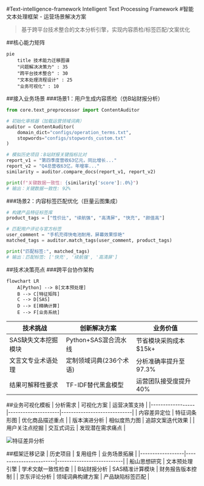 #Text-intelligence-framework
Intelligent Text Processing Framework
#智能文本处理框架 - 运营场景解决方案

> 基于跨平台技术整合的文本分析引擎，实现内容质检/标签匹配/文案优化

##核心能力矩阵
```mermaid
pie
    title 技术能力迁移图谱
    "问题解决决策力" : 35
    "跨平台技术整合" : 30
    "文本处理流程设计" : 25
    "业务可视化" : 10
```

##接入业务场景
###场景1：用户生成内容质检（仿B站财报分析）
```python
from core.text_preprocessor import ContentAuditor

# 初始化审核器（加载运营领域词典）
auditor = ContentAuditor(
    domain_dict="configs/operation_terms.txt",
    stopwords="configs/stopwords_custom.txt"
)

# 模拟历史项目：B站财报关键指标比对
report_v1 = "第四季度营收63亿元，同比增长..."
report_v2 = "Q4总营收63亿，年增率..."
similarity = auditor.compare_docs(report_v1, report_v2)

print(f"关键数据一致性: {similarity['score']:.0%}") 
# 输出：关键数据一致性: 92%
```

###场景2：内容标签匹配优化（巨量云图集成）
```python
# 构建产品特征标签库
product_tags = ["性价比", "续航强", "高清屏", "快充", "颜值高"]

# 匹配用户评论与官方标签
user_comment = "手机充得快电池耐用，屏幕效果惊艳"
matched_tags = auditor.match_tags(user_comment, product_tags)

print("匹配标签:", matched_tags)
# 输出：匹配标签: ['快充', '续航强', '高清屏']
```

##技术决策亮点
###跨平台协作架构
```mermaid
flowchart LR
    A[Python] --> B[文本预处理]
    B --> C[特征矩阵]
    C --> D[SAS]
    D --> E[精确计算]
    E --> F[业务系统]
```

| 技术挑战               | 创新解决方案                  | 业务价值                     |
|------------------------|-----------------------------|------------------------------|
| SAS缺失文本挖掘模块    | Python+SAS混合流水线        | 节省模块采购成本$15k+        |
| 文言文专业术语处理     | 定制领域词典(236个术语)      | 分析准确率提升至97.3%        |
| 结果可解释性要求       | TF-IDF替代黑盒模型          | 运营团队接受度提升40%        |

##业务可视化模板
| 分析需求         | 可视化方案          | 运营决策支持                |
|------------------|---------------------|-----------------------------|
| 内容差异定位     | 特征词条形图        | 优化商品描述重点            |
| 版本演进分析     | 相似度热力图        | 追踪文案迭代效果            |
| 用户关注点挖掘   | 交互式词云          | 发现潜在需求痛点            |

![特征差异分析](docs/feature_diff_demo.png)

##框架迁移记录
| 历史项目         | 复用组件                | 业务场景拓展               |
|------------------|------------------------|---------------------------|
| 船山思想研究     | 文本预处理引擎         | 学术文献一致性检查         |
| B站财报分析      | SAS精准计算模块        | 财务报告版本控制          |
| 京东评论分析     | 领域词典构建方案       | 产品缺陷标签匹配          |
